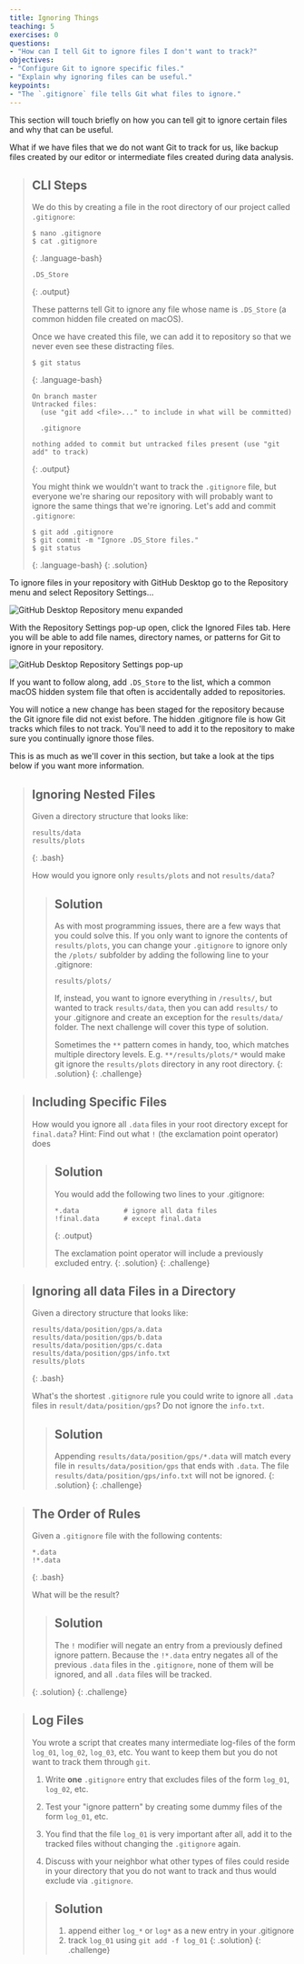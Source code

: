 ```yaml
---
title: Ignoring Things
teaching: 5
exercises: 0
questions:
- "How can I tell Git to ignore files I don't want to track?"
objectives:
- "Configure Git to ignore specific files."
- "Explain why ignoring files can be useful."
keypoints:
- "The `.gitignore` file tells Git what files to ignore."
---
```


This section will touch briefly on how you can tell git to ignore certain files and why that can be useful.

What if we have files that we do not want Git to track for us,
like backup files created by our editor
or intermediate files created during data analysis.

> ## CLI Steps
> We do this by creating a file in the root directory of our project called `.gitignore`:
> 
> ~~~
> $ nano .gitignore
> $ cat .gitignore
> ~~~
> {: .language-bash}
> 
> ~~~
> .DS_Store
> ~~~
> {: .output}
> 
> These patterns tell Git to ignore any file whose name is `.DS_Store` (a common
> hidden file created on macOS).
> 
> Once we have created this file, we can add it to repository so that we never
> even see these distracting files.
> 
> ~~~
> $ git status
> ~~~
> {: .language-bash}
> 
> ~~~
> On branch master
> Untracked files:
>   (use "git add <file>..." to include in what will be committed)
> 
> 	.gitignore
> 
> nothing added to commit but untracked files present (use "git add" to track)
> ~~~
> {: .output}
> 
> You might think we wouldn't want to track the `.gitignore` file,
> but everyone we're sharing our repository with will probably want to ignore
> the same things that we're ignoring.
> Let's add and commit `.gitignore`:
> 
> ~~~
> $ git add .gitignore
> $ git commit -m "Ignore .DS_Store files."
> $ git status
> ~~~
> {: .language-bash}
{: .solution}

To ignore files in your repository with GitHub Desktop go to the Repository menu
and select Repository Settings…

![GitHub Desktop Repository menu expanded](../fig/GitDesktopIgnore1.png)

With the Repository Settings pop-up open, click the Ignored Files tab. Here you
will be able to add file names, directory names, or patterns for Git to ignore
in your repository.

![GitHub Desktop Repository Settings pop-up](../fig/GitDesktopIgnore2.png)

If you want to follow along, add `.DS_Store` to the list, which a common macOS
hidden system file that often is accidentally added to repositories.

You will notice a new change has been staged for the repository because the Git
ignore file did not exist before. The hidden .gitignore file is how Git tracks
which files to not track. You'll need to add it to the repository to make sure
you continually ignore those files.

This is as much as we'll cover in this section, but take a look at the tips
below if you want more information.

> ## Ignoring Nested Files
>
> Given a directory structure that looks like:
>
> ~~~
> results/data
> results/plots
> ~~~
> {: .bash}
>
> How would you ignore only `results/plots` and not `results/data`?
>
> > ## Solution
> >
> > As with most programming issues, there are a few ways that you
> > could solve this. If you only want to ignore the contents of
> > `results/plots`, you can change your `.gitignore` to ignore
> > only the `/plots/` subfolder by adding the following line to
> > your .gitignore:
> >
> > `results/plots/`
> >
> > If, instead, you want to ignore everything in `/results/`, but wanted to track
> > `results/data`, then you can add `results/` to your .gitignore
> > and create an exception for the `results/data/` folder.
> > The next challenge will cover this type of solution.
> >
> > Sometimes the `**` pattern comes in handy, too, which matches
> > multiple directory levels. E.g. `**/results/plots/*` would make git ignore
> > the `results/plots` directory in any root directory.
> {: .solution}
{: .challenge}

> ## Including Specific Files
>
> How would you ignore all `.data` files in your root directory except for
> `final.data`?
> Hint: Find out what `!` (the exclamation point operator) does
>
> > ## Solution
> >
> > You would add the following two lines to your .gitignore:
> >
> > ~~~
> > *.data           # ignore all data files
> > !final.data      # except final.data
> > ~~~
> > {: .output}
> >
> > The exclamation point operator will include a previously excluded entry.
> {: .solution}
{: .challenge}

> ## Ignoring all data Files in a Directory
>
> Given a directory structure that looks like:
>
> ~~~
> results/data/position/gps/a.data
> results/data/position/gps/b.data
> results/data/position/gps/c.data
> results/data/position/gps/info.txt
> results/plots
> ~~~
> {: .bash}
>
> What's the shortest `.gitignore` rule you could write to ignore all `.data`
> files in `result/data/position/gps`? Do not ignore the `info.txt`.
>
> > ## Solution
> >
> > Appending `results/data/position/gps/*.data` will match every file in `results/data/position/gps` that ends with `.data`.
> > The file `results/data/position/gps/info.txt` will not be ignored.
> {: .solution}
{: .challenge}

> ## The Order of Rules
>
> Given a `.gitignore` file with the following contents:
>
> ~~~
> *.data
> !*.data
> ~~~
> {: .bash}
>
> What will be the result?
>
> > ## Solution
> >
> > The `!` modifier will negate an entry from a previously defined ignore pattern.
> > Because the `!*.data` entry negates all of the previous `.data` files in the `.gitignore`,
> > none of them will be ignored, and all `.data` files will be tracked.
> >
> {: .solution}
{: .challenge}

> ## Log Files
>
> You wrote a script that creates many intermediate log-files of the form `log_01`, `log_02`, `log_03`, etc.
> You want to keep them but you do not want to track them through `git`.
>
> 1. Write **one** `.gitignore` entry that excludes files of the form `log_01`, `log_02`, etc.
>
> 2. Test your "ignore pattern" by creating some dummy files of the form `log_01`, etc.
>
> 3. You find that the file `log_01` is very important after all, add it to the tracked files without changing the `.gitignore` again.
>
> 4. Discuss with your neighbor what other types of files could reside in your directory that you do not want to track and thus would exclude via `.gitignore`.
>
> > ## Solution
> >
> > 1. append either `log_*`  or  `log*`  as a new entry in your .gitignore
> > 3. track `log_01` using   `git add -f log_01`
> {: .solution}
{: .challenge}
